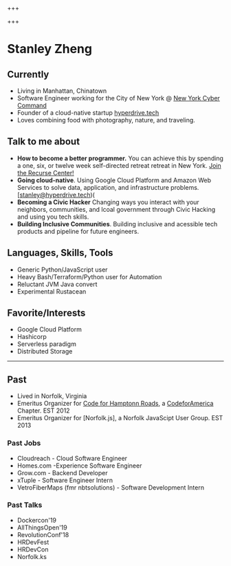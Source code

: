 +++

+++
# Stanley Zheng

## Currently

* Living in Manhattan, Chinatown
* Software Engineer working for the City of New York @ [New York Cyber Command](https://www1.nyc.gov/site/cyber/about/about-nyc-cyber-command.page)
* Founder of a cloud-native startup [hyperdrive.tech](https://hyperdrive.tech)
* Loves combining food with photography, nature, and traveling.

## Talk to me about

* **How to become a better programmer.** You can achieve this by spending a one, six, or twelve week self-directed retreat retreat in New York. [Join the Recurse Center!](https://www.recurse-scout.com/loader.js?t=710ee58e0b0ad8d9f443f9c9440137f1)
* **Going cloud-native**. Using Google Cloud Platform and Amazon Web Services to solve data, application, and infrastructure problems. \[stanley@hyperdrive.tech)(
* **Becoming a Civic Hacker** Changing ways you interact with your neighbors, communities, and lcoal government through Civic Hacking and using you tech skills.
* **Building Inclusive Communities**. Building inclusive and acessible tech products and pipeline for future engineers.

## Languages, Skills, Tools

* Generic Python/JavaScript user
* Heavy Bash/Terraform/Python user for Automation
* Reluctant JVM Java convert
* Experimental Rustacean

## Favorite/Interests

* Google Cloud Platform
* Hashicorp
* Serverless paradigm
* Distributed Storage

***

## Past

* Lived in Norfolk, Virginia
* Emeritus Organizer for [Code for Hamptonn Roads](http://code4hr.org/), a [CodeforAmerica](https://www.codeforamerica.org/) Chapter. EST 2012
* Emeritus Organizer for \[Norfolk.js\], a Norfolk JavaScipt User Group. EST 2013

### Past Jobs

* Cloudreach - Cloud Software Engineer 
* Homes.com -Experience Software Engineer
* Grow.com - Backend Developer 
* xTuple       - Software Engineer Intern
* VetroFiberMaps (fmr nbtsolutions) - Software Development Intern

### Past Talks

* Dockercon'19
* AllThingsOpen'19
* RevolutionConf'18
* HRDevFest
* HRDevCon
* Norfolk.ks